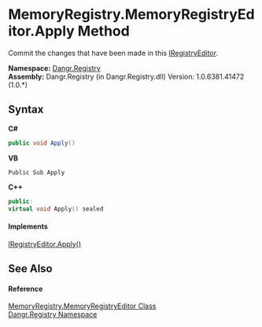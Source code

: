 # MemoryRegistry.MemoryRegistryEditor.Apply Method 
 

Commit the changes that have been made in this <a href="T_Dangr_Registry_IRegistryEditor">IRegistryEditor</a>.

**Namespace:**&nbsp;<a href="N_Dangr_Registry">Dangr.Registry</a><br />**Assembly:**&nbsp;Dangr.Registry (in Dangr.Registry.dll) Version: 1.0.6381.41472 (1.0.*)

## Syntax

**C#**<br />
``` C#
public void Apply()
```

**VB**<br />
``` VB
Public Sub Apply
```

**C++**<br />
``` C++
public:
virtual void Apply() sealed
```


#### Implements
<a href="M_Dangr_Registry_IRegistryEditor_Apply">IRegistryEditor.Apply()</a><br />

## See Also


#### Reference
<a href="T_Dangr_Registry_MemoryRegistry_MemoryRegistryEditor">MemoryRegistry.MemoryRegistryEditor Class</a><br /><a href="N_Dangr_Registry">Dangr.Registry Namespace</a><br />